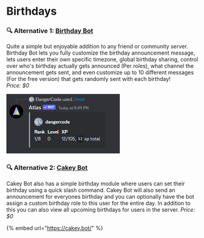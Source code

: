 # Birthdays

### 🔍 Alternative 1: [Birthday Bot](https://top.gg/bot/656621136808902656)

Quite a simple but enjoyable addition to any friend or community server. Birthday Bot lets you fully customize the birthday announcement message, lets users enter their own specific timezone, global birthday sharing, control over who's birthday actually gets announced (Per roles), what channel the announcement gets sent, and even customize up to 10 different messages (For the free version) that gets randomly sent with each birthday! \
_Price: $0_

![Birthdays Birthday Bot](<../.gitbook/assets/image (10).png>)

### 🔍 Alternative 2: [Cakey Bot](https://cakey.bot/)

Cakey Bot also has a simple birthday module where users can set their birthday using a quick slash command. Cakey Bot will also send an announcement for everyones birthday and you can optionally have the bot assign a custom birthday role to this user for the entire day. In addition to this you can also view all upcoming birthdays for users in the server.
_Price: $0_

{% embed url="https://cakey.bot/" %}

